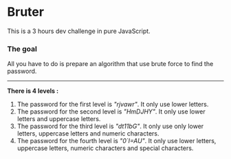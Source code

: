 # Bruter
This is a 3 hours dev challenge in pure JavaScript. 

### The goal
All you have to do is prepare an algorithm that use brute force to find the password.
<br>
<hr>

**There is 4 levels :** 
   1. The password for the first level is  *"rjvawr"*. 
      It only use lower letters. 
   2. The password for the second level is  *"HmDJHY"*. 
      It only use lower letters and uppercase letters. 
   3. The password for the third level is *"dt11bG"*. 
      It only use only lower letters, uppercase letters and numeric characters. 
   4. The password for the fourth level is *"0`I=AU"*.
      It only use lower letters, uppercase letters, numeric characters and special characters. 
